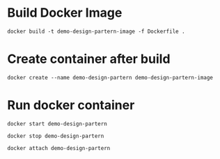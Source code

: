 # Build Docker Image
```
docker build -t demo-design-partern-image -f Dockerfile .
```

# Create container after build
```
docker create --name demo-design-partern demo-design-partern-image
```

# Run docker container
```
docker start demo-design-partern
```
```
docker stop demo-design-partern
```

```
docker attach demo-design-partern
```
